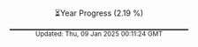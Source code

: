 <p align="center">
⏳Year Progress (2.19 %)<br>
▁▁▁▁▁▁▁▁▁▁▁▁▁▁▁▁▁▁▁▁▁▁▁▁▁▁▁▁▁▁ <br>
<sub>Updated: Thu, 09 Jan 2025 00:11:24 GMT</sub>
</p>

